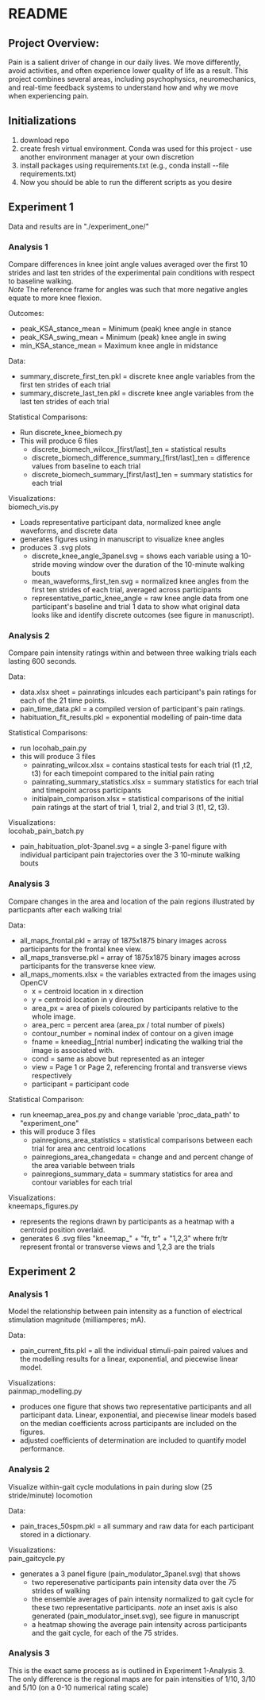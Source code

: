 # README 

## Project Overview:
Pain is a salient driver of change in our daily lives. We move differently, avoid activities, and often experience lower quality of life as a result. This project combines several areas, including psychophysics, neuromechanics, and real-time feedback systems to understand how and why we move when experiencing pain.

## Initializations   
1. download repo
2. create fresh virtual environment. Conda was used for this project - use another environment manager at your own discretion
3. install packages using requirements.txt (e.g., conda install --file requirements.txt)
4. Now you should be able to run the different scripts as you desire 

## Experiment 1
Data and results are in "./experiment_one/"
### Analysis 1 
Compare differences in knee joint angle values averaged over the first 10 strides and last ten strides of the experimental pain conditions with respect to baseline walking.    
*Note*   The reference frame for angles was such that more negative angles equate to more knee flexion.   

Outcomes:  
- peak_KSA_stance_mean = Minimum (peak) knee angle in stance  
- peak_KSA_swing_mean  = Minimum (peak) knee angle in swing
- min_KSA_stance_mean  = Maximum knee angle in midstance

Data:
- summary_discrete_first_ten.pkl = discrete knee angle variables from the first ten strides of each trial
- summary_discrete_last_ten.pkl = discrete knee angle variables from the last ten strides of each trial

Statistical Comparisons:
- Run discrete_knee_biomech.py
- This will produce 6 files
  - discrete_biomech_wilcox_[first/last]_ten = statistical results
  - discrete_biomech_difference_summary_[first/last]_ten = difference values from baseline to each trial
  - discrete_biomech_summary_[first/last]_ten = summary statistics for each trial

Visualizations:  
biomech_vis.py
- Loads representative participant data, normalized knee angle waveforms, and discrete data
- generates figures using in manuscript to visualize knee angles
- produces 3 .svg plots
  - discrete_knee_angle_3panel.svg = shows each variable using a 10-stride moving window over the duration of the 10-minute walking bouts
  - mean_waveforms_first_ten.svg = normalized knee angles from the first ten strides of each trial, averaged across participants
  - representative_partic_knee_angle = raw knee angle data from one participant's baseline and trial 1 data to show what original data looks like and identify discrete outcomes (see figure in manuscript).

### Analysis 2   
Compare pain intensity ratings within and between three walking trials each lasting 600 seconds.   

Data:
- data.xlsx sheet = painratings inlcudes each participant's pain ratings for each of the 21 time points.
- pain_time_data.pkl = a compiled version of participant's pain ratings.   
- habituation_fit_results.pkl = exponential modelling of pain-time data

Statistical Comparisons:
- run locohab_pain.py
- this will produce 3 files
  - painrating_wilcox.xlsx = contains stastical tests for each trial (t1 ,t2, t3) for each timepoint compared to the initial pain rating
  - painrating_summary_statistics.xlsx = summary statistics for each trial and timepoint across participants
  - initialpain_comparison.xlsx = statistical comparisons of the initial pain ratings at the start of trial 1, trial 2, and trial 3 (t1, t2, t3).

Visualizations:  
locohab_pain_batch.py
- pain_habituation_plot-3panel.svg = a single 3-panel figure with individual participant pain trajectories over the 3 10-minute walking bouts

### Analysis 3
Compare changes in the area and location of the pain regions illustrated by particpants after each walking trial

Data:
- all_maps_frontal.pkl = array of 1875x1875 binary images across participants for the frontal knee view.
- all_maps_transverse.pkl = array of 1875x1875 binary images across participants for the transverse knee view.
- all_maps_moments.xlsx = the variables extracted from the images using OpenCV
  - x = centroid location in x direction
  - y = centroid location in y direction
  - area_px = area of pixels coloured by participants relative to the whole image.
  - area_perc = percent area (area_px / total number of pixels)
  - contour_number = nominal index of contour on a given image
  - fname = kneediag_[ntrial number] indicating the walking trial the image is associated with.
  - cond = same as above but represented as an integer
  - view = Page 1 or Page 2, referencing frontal and transverse views respectively
  - participant = participant code
  
Statistical Comparison:
- run kneemap_area_pos.py and change variable 'proc_data_path' to "experiment_one"
- this will produce 3 files
  - painregions_area_statistics = statistical comparisons between each trial for area anc centroid locations
  - painregions_area_changedata = change and and percent change of the area variable between trials
  - painregions_summary_data = summary statistics for area and contour variables for each trial

Visualizations:  
kneemaps_figures.py
- represents the regions drawn by participants as a heatmap with a centroid position overlaid.
- generates 6 .svg files "kneemap_" + "fr, tr" + "1,2,3" where fr/tr represent frontal or transverse views and 1,2,3 are the trials


## Experiment 2
### Analysis 1 
Model the relationship between pain intensity as a function of electrical stimulation magnitude (milliamperes; mA).

Data:
- pain_current_fits.pkl = all the individual stimuli-pain paired values and the modelling results for a linear, exponential, and piecewise linear model.

Visualizations:   
painmap_modelling.py
- produces one figure that shows two representative participants and all participant data. Linear, exponential, and piecewise linear models based on the median coefficients across participants are included on the figures.
- adjusted coefficients of determination are included to quantify model performance. 


### Analysis 2
Visualize within-gait cycle modulations in pain during slow (25 stride/minute) locomotion

Data:
- pain_traces_50spm.pkl = all summary and raw data for each participant stored in a dictionary.

Visualizations:   
pain_gaitcycle.py
- generates a 3 panel figure (pain_modulator_3panel.svg) that shows
  - two reperesenative participants pain intensity data over the 75 strides of walking
  - the ensemble averages of pain intensity normalized to gait cycle for these two representative participants. *note* an inset axis is also generated (pain_modulator_inset.svg), see figure in manuscript
  - a heatmap showing the average pain intensity across participants and the gait cycle, for each of the 75 strides.

### Analysis 3
This is the exact same process as is outlined in Experiment 1-Analysis 3. The only difference is the regional maps are for pain intensities of 1/10, 3/10 and 5/10 (on a 0-10 numerical rating scale)
